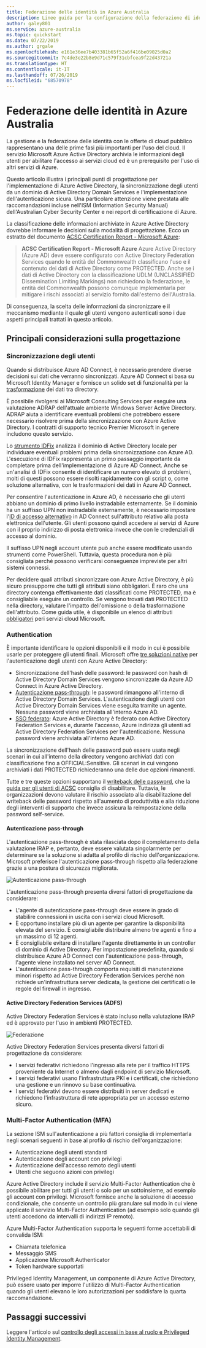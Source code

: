 ```yaml
---
title: Federazione delle identità in Azure Australia
description: Linee guida per la configurazione della federazione di identità all'interno delle aree australiane per soddisfare i requisiti specifici di politiche, normative e legislazione del governo australiano.
author: galey801
ms.service: azure-australia
ms.topic: quickstart
ms.date: 07/22/2019
ms.author: grgale
ms.openlocfilehash: e161e36ee7b403381b65f52a6f416be09025d0a2
ms.sourcegitcommit: 7c4de3e22b8e9d71c579f31cbfcea9f22d43721a
ms.translationtype: HT
ms.contentlocale: it-IT
ms.lasthandoff: 07/26/2019
ms.locfileid: "68570978"
---
```

# <a name="identity-federation-in-azure-australia"></a>Federazione delle identità in Azure Australia

La gestione e la federazione delle identità con le offerte di cloud pubblico rappresentano una delle prime fasi più importanti per l'uso del cloud. Il servizio Microsoft Azure Active Directory archivia le informazioni degli utenti per abilitare l'accesso ai servizi cloud ed è un prerequisito per l'uso di altri servizi di Azure.

Questo articolo illustra i principali punti di progettazione per l'implementazione di Azure Active Directory, la sincronizzazione degli utenti da un dominio di Active Directory Domain Services e l'implementazione dell'autenticazione sicura. Una particolare attenzione viene prestata alle raccomandazioni incluse nell'ISM (Information Security Manual) dell'Australian Cyber Security Center e nei report di certificazione di Azure.

La classificazione delle informazioni archiviate in Azure Active Directory dovrebbe informare le decisioni sulla modalità di progettazione. Ecco un estratto del documento [ACSC Certification Report - Microsoft Azure](https://aka.ms/au-irap):

>**ACSC Certification Report - Microsoft Azure** Azure Active Directory (Azure AD) deve essere configurato con Active Directory Federation Services quando le entità del Commonwealth classificano l'uso e il contenuto dei dati di Active Directory come PROTECTED. Anche se i dati di Active Directory con la classificazione UDLM (UNCLASSIFIED Dissemination Limiting Markings) non richiedono la federazione, le entità del Commonwealth possono comunque implementarla per mitigare i rischi associati al servizio fornito dall'esterno dell'Australia.

Di conseguenza, la scelta delle informazioni da sincronizzare e il meccanismo mediante il quale gli utenti vengono autenticati sono i due aspetti principali trattati in questo articolo.

## <a name="key-design-considerations"></a>Principali considerazioni sulla progettazione

### <a name="user-synchronisation"></a>Sincronizzazione degli utenti

Quando si distribuisce Azure AD Connect, è necessario prendere diverse decisioni sui dati che verranno sincronizzati. Azure AD Connect si basa su Microsoft Identity Manager e fornisce un solido set di funzionalità per la [trasformazione](https://docs.microsoft.com/azure/active-directory/hybrid/how-to-connect-sync-best-practices-changing-default-configuration) dei dati tra directory.

È possibile rivolgersi ai Microsoft Consulting Services per eseguire una valutazione ADRAP dell'attuale ambiente Windows Server Active Directory. ADRAP aiuta a identificare eventuali problemi che potrebbero essere necessario risolvere prima della sincronizzazione con Azure Active Directory. I contratti di supporto tecnico Premier Microsoft in genere includono questo servizio.

Lo [strumento IDFix](https://docs.microsoft.com/office365/enterprise/install-and-run-idfix) analizza il dominio di Active Directory locale per individuare eventuali problemi prima della sincronizzazione con Azure AD. L'esecuzione di IDFix rappresenta un primo passaggio importante da completare prima dell'implementazione di Azure AD Connect. Anche se un'analisi di IDFix consente di identificare un numero elevato di problemi, molti di questi possono essere risolti rapidamente con gli script o, come soluzione alternativa, con le trasformazioni dei dati in Azure AD Connect.

Per consentire l'autenticazione in Azure AD, è necessario che gli utenti abbiano un dominio di primo livello instradabile esternamente. Se il dominio ha un suffisso UPN non instradabile esternamente, è necessario impostare l'[ID di accesso alternativo](https://docs.microsoft.com/azure/active-directory/hybrid/plan-connect-userprincipalname) in AD Connect sull'attributo relativo alla posta elettronica dell'utente. Gli utenti possono quindi accedere ai servizi di Azure con il proprio indirizzo di posta elettronica invece che con le credenziali di accesso al dominio.

Il suffisso UPN negli account utente può anche essere modificato usando strumenti come PowerShell. Tuttavia, questa procedura non è più consigliata perché possono verificarsi conseguenze impreviste per altri sistemi connessi.

Per decidere quali attributi sincronizzare con Azure Active Directory, è più sicuro presupporre che tutti gli attributi siano obbligatori. È raro che una directory contenga effettivamente dati classificati come PROTECTED, ma è consigliabile eseguire un controllo. Se vengono trovati dati PROTECTED nella directory, valutare l'impatto dell'omissione o della trasformazione dell'attributo. Come guida utile, è disponibile un elenco di attributi [obbligatori](https://docs.microsoft.com/azure/active-directory/hybrid/reference-connect-sync-attributes-synchronized) peri servizi cloud Microsoft.

### <a name="authentication"></a>Authentication

È importante identificare le opzioni disponibili e il modo in cui è possibile usarle per proteggere gli utenti finali.
Microsoft offre [tre soluzioni native](https://docs.microsoft.com/azure/active-directory/hybrid/plan-connect-user-signin) per l'autenticazione degli utenti con Azure Active Directory:

* Sincronizzazione dell'hash delle password: le password con hash di Active Directory Domain Services vengono sincronizzate da Azure AD Connect in Azure Active Directory.
* [Autenticazione pass-through](https://docs.microsoft.com/azure/active-directory/hybrid/how-to-connect-pta): le password rimangono all'interno di Active Directory Domain Services. L'autenticazione degli utenti con Active Directory Domain Services viene eseguita tramite un agente. Nessuna password viene archiviata all'interno Azure AD.
* [SSO federato](https://docs.microsoft.com/azure/active-directory/hybrid/how-to-connect-fed-whatis): Azure Active Directory è federato con Active Directory Federation Services e, durante l'accesso, Azure indirizza gli utenti ad Active Directory Federation Services per l'autenticazione. Nessuna password viene archiviata all'interno Azure AD.

La sincronizzazione dell'hash delle password può essere usata negli scenari in cui all'interno della directory vengono archiviati dati con classificazione fino a OFFICIAL:Sensitive. Gli scenari in cui vengono archiviati i dati PROTECTED richiederanno una delle due opzioni rimanenti.

Tutte e tre queste opzioni supportano il [writeback delle password](https://docs.microsoft.com/azure/active-directory/authentication/concept-sspr-writeback), che la [guida per gli utenti di ACSC](https://aka.ms/au-irap) consiglia di disabilitare. Tuttavia, le organizzazioni devono valutare il rischio associato alla disabilitazione del writeback delle password rispetto all'aumento di produttività e alla riduzione degli interventi di supporto che invece assicura la reimpostazione della password self-service.

#### <a name="pass-through-authentication-pta"></a>Autenticazione pass-through

L'autenticazione pass-through è stata rilasciata dopo il completamento della valutazione IRAP e, pertanto, deve essere valutata singolarmente per determinare se la soluzione si adatta al profilo di rischio dell'organizzazione. Microsoft preferisce l'autenticazione pass-through rispetto alla federazione grazie a una postura di sicurezza migliorata.

![Autenticazione pass-through](media/pta1.png)

L'autenticazione pass-through presenta diversi fattori di progettazione da considerare:

* L'agente di autenticazione pass-through deve essere in grado di stabilire connessioni in uscita con i servizi cloud Microsoft.
* È opportuno installare più di un agente per garantire la disponibilità elevata del servizio. È consigliabile distribuire almeno tre agenti e fino a un massimo di 12 agenti.
* È consigliabile evitare di installare l'agente direttamente in un controller di dominio di Active Directory. Per impostazione predefinita, quando si distribuisce Azure AD Connect con l'autenticazione pass-through, l'agente viene installato nel server AD Connect.
* L'autenticazione pass-through comporta requisiti di manutenzione minori rispetto ad Active Directory Federation Services perché non richiede un'infrastruttura server dedicata, la gestione dei certificati o le regole del firewall in ingresso.

#### <a name="active-directory-federation-services-adfs"></a>Active Directory Federation Services (ADFS)

Active Directory Federation Services è stato incluso nella valutazione IRAP ed è approvato per l'uso in ambienti PROTECTED.

![Federazione](media/federated-identity.png)

Active Directory Federation Services presenta diversi fattori di progettazione da considerare:

* I servizi federativi richiedono l'ingresso alla rete per il traffico HTTPS proveniente da Internet o almeno dagli endpoint di servizio Microsoft.
* I servizi federativi usano l'infrastruttura PKI e i certificati, che richiedono una gestione e un rinnovo su base continuativa.
* I servizi federativi devono essere distribuiti in server dedicati e richiedono l'infrastruttura di rete appropriata per un accesso esterno sicuro.

### <a name="multi-factor-authentication-mfa"></a>Multi-Factor Authentication (MFA)

La sezione ISM sull'autenticazione a più fattori consiglia di implementarla negli scenari seguenti in base al profilo di rischio dell'organizzazione:

* Autenticazione degli utenti standard
* Autenticazione degli account con privilegi
* Autenticazione dell'accesso remoto degli utenti
* Utenti che seguono azioni con privilegi

Azure Active Directory include il servizio Multi-Factor Authentication che è possibile abilitare per tutti gli utenti o solo per un sottoinsieme, ad esempio gli account con privilegi. Microsoft fornisce anche la soluzione di accesso condizionale, che consente un controllo più granulare sul modo in cui viene applicato il servizio Multi-Factor Authentication (ad esempio solo quando gli utenti accedono da intervalli di indirizzi IP remoto).

Azure Multi-Factor Authentication supporta le seguenti forme accettabili di convalida ISM:

* Chiamata telefonica
* Messaggio SMS
* Applicazione Microsoft Authenticator
* Token hardware supportati

Privileged Identity Management, un componente di Azure Active Directory, può essere usato per imporre l'utilizzo di Multi-Factor Authentication quando gli utenti elevano le loro autorizzazioni per soddisfare la quarta raccomandazione.

## <a name="next-steps"></a>Passaggi successivi

Leggere l'articolo sul [controllo degli accessi in base al ruolo e Privileged Identity Management](role-privileged.md).
